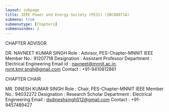 ```yaml
---
layout: subpage
title: IEEE Power and Energy Society (PE31) (SBC08071A)
submenu: true
submenutype: [Chapters]
submenuindex: 2
---
```


CHAPTER ADVISOR

DR. NAVNEET KUMAR SINGH
Role           : Advisor, PES-Chapter-MNNIT 
IEEE Member No.: 91207718
Designation    : Assistant Professor 
Department     : Electrical Engineering 
Email id       : navneet@mnnit.ac.in, nvnt.kmr.sngh@gmail.com
Contact        : +91-9410812861

CHAPTER CHAIR

MR. DINESH KUMAR SINGH
Role           : Chair, PES-Chapter-MNNIT
IEEE Member No.: 94032272
Designation    : Research Scholar
Department     : Electrical Engineering
Email          : dsdineshsingh012@gmail.com
Contact        : +91-9457489427

